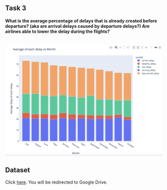 ## Task 3
#### What is the average percentage of delays that is already created before departure? (aka are arrival delays caused by departure delays?) Are airlines able to lower the delay during the flights?

</br>
<img src='avg_delay.png' width="600">

## Dataset
Click [here](https://drive.google.com/drive/folders/19no88ESp5d3TBHcO9uUH_9DMVhX-OV5j?usp=sharing). You will be redirected to Google Drive.
